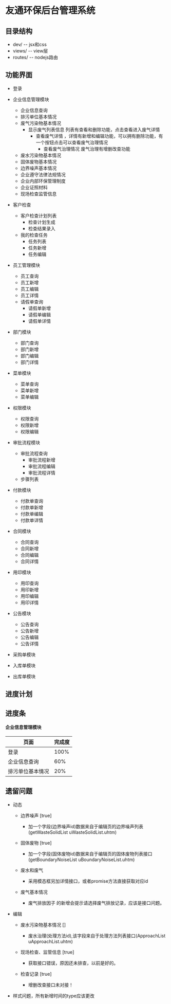 # 友通环保后台管理系统

## 目录结构
- dev/     -- jsx和css
- views/   -- view层
- routes/  -- nodejs路由


## 功能界面
* 登录

* 企业信息管理模块
  - 企业信息查询        
  - 排污单位基本情况     
  - 废气污染物基本情况   
    - 显示废气列表信息 列表有查看和删除功能，点击查看进入废气详情
      - 查看废气详情 ，详情有新增和编辑功能，可以拥有删除功能，有一个按钮点击可以查看废气治理情况
        + 查看废气治理情况 废气治理有增删改查功能
  - 废水污染物基本情况   
  - 固体废物基本情况     
  - 边界噪声基本情况     
  - 企业遵守法律法规情况  
  - 企业内部环保管理制度  
  - 企业证照材料         
  - 现场检查监管信息      

* 客户检查
  - 客户检查计划列表
    + 检查计划生成
    + 检查结果录入
  - 我的检查任务
    + 任务列表
    + 任务新增
    + 任务编辑

* 员工管理模块
  - 员工查询
  - 员工新增
  - 员工编辑
  - 员工详情
  - 请假单查询
    + 请假单新增
    + 请假单编辑
    + 请假单详情

* 部门模块     
  - 部门查询
  - 部门新增
  - 部门编辑
  - 部门详情

* 菜单模块      
  - 菜单查询
  - 菜单新增
  - 菜单编辑

* 权限模块      
  - 权限查询
  - 权限新增
  - 权限编辑

* 审批流程模块
  - 审批流程查询
    + 审批流程新增
    + 审批流程编辑
    + 审批流程详情
  - 步骤列表

* 付款模块
  - 付款单查询
  - 付款单新增
  - 付款单编辑
  - 付款单详情

* 合同模块
  - 合同查询
  - 合同新增
  - 合同编辑
  - 合同详情

* 用印模块
  - 用印查询
  - 用印新增
  - 用印编辑
  - 用印详情

* 公告模块
  - 公告查询
  - 公告新增
  - 公告编辑
  - 公告详情

* 采购单模块

* 入库单模块

* 出库单模块

## 进度计划


## 进度条

#### 企业信息管理模块

<table>
  <thead>
    <tr>
      <th>页面</th>
      <th>完成度</th>
    </tr>
  </thead>
  <tbody>
    <tr>
      <td>登录</td>
      <td>100%</td>
    </tr>
    <tr>
      <td>企业信息查询</td>
      <td>60%</td>
    </tr>
    <tr>
      <td>排污单位基本情况</td>
      <td>20%</td>
    </tr>
  </tbody>
</table>




## 遗留问题
* 动态 
  - 边界噪声 [true]
    - 加一个字段(边界噪声id)数据来自于编辑页的边界噪声列表(getWasteSolidList    uWasteSolidList.uhtm)

  - 固体废物 [true]
    - 加一个字段(固体废物id)数据来自于编辑页的固体废物列表接口(getBoundaryNoiseList  uBoundaryNoiseList.uhtm)

  - 废水和废气 
    - 采用模态框另加详情接口，或者promise方法直接获取对应id
    
  - 废气基本情况 
    - 废气排放因子 的新增会提示请选择废气排放记录，应该是接口问题。
* 编辑 
  - 废水污染物基本情况 []
    - 废水治理(处理方法id),该字段来自于处理方法列表接口(ApproachList   uApproachList.uhtm)

  - 现场检查、监管信息 [true]
    - 获取接口错误，原因还未排查，以前是好的。
  - 检查记录 [true]
    - 增删改查接口未对接！

* 样式问题，所有新增时间的type应该更改